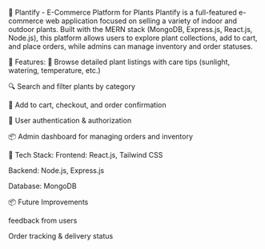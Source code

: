 🌱 Plantify - E-Commerce Platform for Plants
Plantify is a full-featured e-commerce web application focused on selling a variety of indoor and outdoor plants. Built with the MERN stack (MongoDB, Express.js, React.js, Node.js), this platform allows users to explore plant collections, add to cart, and place orders, while admins can manage inventory and order statuses.

🔧 Features:
🌿 Browse detailed plant listings with care tips (sunlight, watering, temperature, etc.)

🔍 Search and filter plants by category

🛒 Add to cart, checkout, and order confirmation

🔐 User authentication & authorization

📦 Admin dashboard for managing orders and inventory

🧰 Tech Stack:
Frontend: React.js, Tailwind CSS

Backend: Node.js, Express.js

Database: MongoDB

📦 Future Improvements

feedback from users

Order tracking & delivery status

